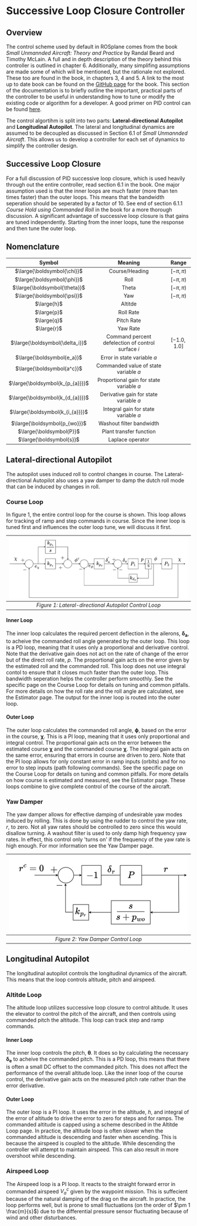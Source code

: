 # Successive Loop Closure Controller

## Overview

The control scheme used by default in ROSplane comes from the book *Small Unmannded Aircraft: Theory and Practice* by Randal Beard and Timothy McLain.
A full and in depth description of the theory behind this controller is outlined in chapter 6.
Additionally, many simplifing assumptions are made some of which will be mentioned, but the rationale not explored.
These too are found in the book, in chapters 3, 4 and 5.
A link to the most up to date book can be found on the [GitHub page](https://github.com/randybeard/mavsim_public) for the book.
This section of the documentation is to briefly outline the important, practical parts of the controller to be useful in understanding how to tune or modify the existing code or algorithm for a developer.
A good primer on PID control can be found [here](https://www.youtube.com/watch?v=UR0hOmjaHp0).

The control algortihm is split into two parts:
**Lateral-directional Autopilot** and **Longitudinal Autopilot**.
The lateral and longitudinal dynamics are assumed to be decoupled as discussed in Section 6.1 of *Small Unmannded Aircraft*.
This allows us to develop a controller for each set of dynamics to simplify the controller design.

## Successive Loop Closure

For a full discussion of PID successive loop closure, which is used heavily through out the entire controller, read section 6.1 in the book.
One major assumption used is that the inner loops are much faster (more than ten times faster) than the outer loops.
This means that the bandwidth seperation should be seperated by a factor of 10.
See end of section 6.1.1 *Course Hold using Commanded Roll* in the book for a more thorough discussion.
A significant advantage of successive loop closure is that gains are tuned independently.
Starting from the inner loops, tune the response and then tune the outer loop.

## Nomenclature

| Symbol | Meaning | Range |
|:------:|:-------:| :---: |
|$\large{\boldsymbol{\chi}}$| Course/Heading | $[-\pi,\pi)$ |
|$\large{\boldsymbol{\phi}}$| Roll | $[-\pi,\pi)$ |
|$\large{\boldsymbol{\theta}}$| Theta | $[-\pi,\pi)$ |
|$\large{\boldsymbol{\psi}}$| Yaw | $[-\pi,\pi)$ |
|$\large{h}$| Altitde |  |
|$\large{p}$| Roll Rate |  |
|$\large{q}$| Pitch Rate |  |
|$\large{r}$| Yaw Rate |  |
|$\large{\boldsymbol{\delta_i}}$| Command percent defelection of control surface $i$ | $[-1.0,1.0]$ |
|$\large{\boldsymbol{e_a}}$| Error in state variable $a$ |
|$\large{\boldsymbol{a^c}}$| Commanded value of state variable $a$ |
|$\large{\boldsymbol{k_{p_{a}}}}$| Proportional gain for state variable $a$ |
|$\large{\boldsymbol{k_{d_{a}}}}$| Derivative gain for state variable $a$ |
|$\large{\boldsymbol{k_{i_{a}}}}$| Integral gain for state variable $a$ |
|$\large{\boldsymbol{p_{wo}}}$| Washout filter bandwidth |
|$\large{\boldsymbol{P}}$| Plant transfer function |
|$\large{\boldsymbol{s}}$| Laplace operator | 

## Lateral-directional Autopilot

The autopilot uses induced roll to control changes in course.
The Lateral-directional Autopilot also uses a yaw damper to damp the dutch roll mode that can be induced by changes in roll.

### Course Loop

In figure 1, the entire control loop for the course is shown.
This loop allows for tracking of ramp and step commands in course.
Since the inner loop is tuned first and influences the outer loop tune, we will discuss it first.

<!-- TODO Add phi_ff to the mix -->
<!-- TODO Fix typo in /chi on the left, should be /chi^c -->

| ![Diagram of Lateral-directional Autopilot control loop](../../assets/figure_6_5.png "Lateral-directional Autopilot Control Loop") |
|:--:|
|*Figure 1: Lateral-directional Autopilot Control Loop*|

#### Inner Loop

The inner loop calculates the required percent deflection in the ailerons, $\boldsymbol{\delta_a}$, to acheive the commanded roll angle generated by the outer loop.
This loop is a PD loop, meaning that it uses only a proportional and derivative control.
Note that the derivative gain does not act on the rate of change of the error but of the direct roll rate, $p$.
The proportional gain acts on the error given by the estimated roll and the commanded roll.
This loop does not use integral contol to ensure that it closes much faster than the outer loop.
This bandwidth seperation helps the controller perform smoothly.
See the specific page on the Course Loop for details on tuning and common pitfalls.
For more details on how the roll rate and the roll angle are calculated, see the Estimator page.
The output for the inner loop is routed into the outer loop.

#### Outer Loop

The outer loop calculates the commanded roll angle, $\boldsymbol{\phi}$, based on the error in the course, $\boldsymbol{\chi}$.
This is a PI loop, meaning that it uses only proportional and integral control.
The proportional gain acts on the error between the estimated course $\boldsymbol{\chi}$ and the commanded course $\boldsymbol{\chi}$.
The integral gain acts on the same error, ensuring that errors in course are driven to zero.
Note that the PI loop allows for only constant error in ramp inputs (orbits) and for no error to step inputs (path following commands).
See the specific page on the Course Loop for details on tuning and common pitfalls.
For more details on how course is estimated and measured, see the Estimator page.
These loops combine to give complete control of the course of the aircraft.

### Yaw Damper

The yaw damper allows for effective damping of undesirable yaw modes induced by rolling.
This is done by using the rudder to control the yaw rate, $r$, to zero.
Not all yaw rates should be controlled to zero since this would disallow turning.
A washout filter is used to only damp high frequency yaw rates.
In effect, this control only 'turns on' if the frequency of the yaw rate is high enough.
For mor information see the Yaw Damper page.

| ![Diagram of Yaw Damper loop](../../assets/yaw_damper_diag.png "Yaw damper control loop diagram.") |
|:--:|
|*Figure 2: Yaw Damper Control Loop*|

## Longitudinal Autopilot

The longitudinal autopilot controls the longitudinal dynamics of the aircraft.
This means that the loop controls altitude, pitch and airspeed.

### Altitde Loop

The altitude loop utilizes successive loop closure to control altitude.
It uses the elevator to control the pitch of the aircraft, and then controls using commanded pitch the altitude.
This loop can track step and ramp commands.

<!-- TODO Add diagram -->

#### Inner Loop

The inner loop controls the pitch, $\boldsymbol{\theta}$.
It does so by calculating the necessary $\boldsymbol{\delta_e}$ to acheive the commanded pitch.
This is a PD loop, this means that there is often a small DC offset to the commanded pitch.
This does not affect the performance of the overall altitude loop.
Like the inner loop of the course control, the derivative gain acts on the measured pitch rate rather than the error derivative.

#### Outer Loop

The outer loop is a PI loop.
It uses the error in the altitude, $h$, and integral of the error of altitude to drive the error to zero for steps and for ramps.
The commanded altitude is capped using a scheme described in the Altitde Loop page.
In practice, the altitude loop is often slower when the commanded altitude is descending and faster when ascending.
This is because the airspeed is coupled to the altitude.
While descending the controller will attempt to maintain airspeed.
This can also result in more overshoot while descending.

### Airspeed Loop

The Airspeed loop is a PI loop.
It reacts to the straight forward error in commanded airspeed $V_a^c$ given by the waypoint mission.
This is suffecient because of the natural damping of the drag on the aircraft.
In practice, the loop performs well, but is prone to small fluctuations (on the order of $\pm 1 \frac{m}{s}$) due to the differential pressure sensor fluctuating because of wind and other disturbances.

<!-- TODO Add diagram -->

